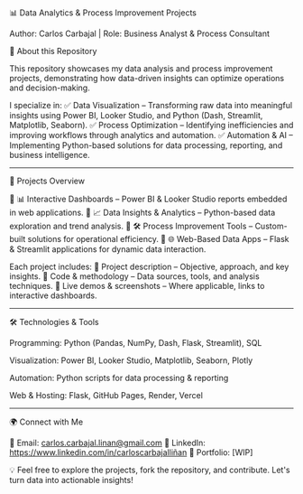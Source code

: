 📊 Data Analytics & Process Improvement Projects

Author: Carlos Carbajal | Role: Business Analyst & Process Consultant

🚀 About this Repository

This repository showcases my data analysis and process improvement projects, demonstrating how data-driven insights can optimize operations and decision-making.

I specialize in:
✅ Data Visualization – Transforming raw data into meaningful insights using Power BI, Looker Studio, and Python (Dash, Streamlit, Matplotlib, Seaborn).
✅ Process Optimization – Identifying inefficiencies and improving workflows through analytics and automation.
✅ Automation & AI – Implementing Python-based solutions for data processing, reporting, and business intelligence.


---

📂 Projects Overview

🔹 📊 Interactive Dashboards – Power BI & Looker Studio reports embedded in web applications.
🔹 📈 Data Insights & Analytics – Python-based data exploration and trend analysis.
🔹 🛠️ Process Improvement Tools – Custom-built solutions for operational efficiency.
🔹 🌐 Web-Based Data Apps – Flask & Streamlit applications for dynamic data interaction.

Each project includes:
📌 Project description – Objective, approach, and key insights.
📌 Code & methodology – Data sources, tools, and analysis techniques.
📌 Live demos & screenshots – Where applicable, links to interactive dashboards.


---

🛠️ Technologies & Tools

Programming: Python (Pandas, NumPy, Dash, Flask, Streamlit), SQL

Visualization: Power BI, Looker Studio, Matplotlib, Seaborn, Plotly

Automation: Python scripts for data processing & reporting

Web & Hosting: Flask, GitHub Pages, Render, Vercel



---

🌍 Connect with Me

📧 Email: carlos.carbajal.linan@gmail.com
🔗 LinkedIn: https://www.linkedin.com/in/carloscarbajalliñan
📂 Portfolio: [WIP]

💡 Feel free to explore the projects, fork the repository, and contribute. Let's turn data into actionable insights!
